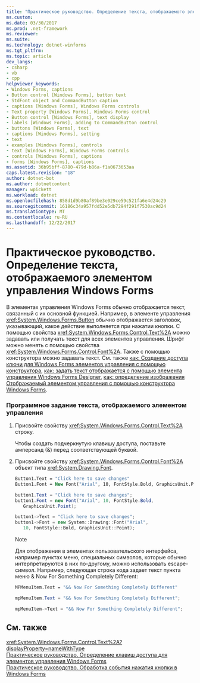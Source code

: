 ```yaml
---
title: "Практическое руководство. Определение текста, отображаемого элементом управления Windows Forms"
ms.custom: 
ms.date: 03/30/2017
ms.prod: .net-framework
ms.reviewer: 
ms.suite: 
ms.technology: dotnet-winforms
ms.tgt_pltfrm: 
ms.topic: article
dev_langs:
- csharp
- vb
- cpp
helpviewer_keywords:
- Windows Forms, captions
- Button control [Windows Forms], button text
- StdFont object and CommandButton caption
- captions [Windows Forms], Windows Forms controls
- Text property [Windows Forms], Windows Forms control
- Button control [Windows Forms], text display
- labels [Windows Forms], adding to CommandButton control
- buttons [Windows Forms], text
- captions [Windows Forms], setting
- text
- examples [Windows Forms], controls
- text [Windows Forms], Windows Forms controls
- controls [Windows Forms], captions
- forms [Windows Forms], captions
ms.assetid: 36b95bff-8780-479d-b86a-f1a0673653aa
caps.latest.revision: "18"
author: dotnet-bot
ms.author: dotnetcontent
manager: wpickett
ms.workload: dotnet
ms.openlocfilehash: 858d1d9b80af89be3e029ce59c521fa6e4d24c29
ms.sourcegitcommit: 16186c34a957fdd52e5db7294f291f7530ac9d24
ms.translationtype: MT
ms.contentlocale: ru-RU
ms.lasthandoff: 12/22/2017
---
```

# <a name="how-to-set-the-text-displayed-by-a-windows-forms-control"></a>Практическое руководство. Определение текста, отображаемого элементом управления Windows Forms
В элементах управления Windows Forms обычно отображается текст, связанный с их основной функцией. Например, в элементе управления <xref:System.Windows.Forms.Button> обычно отображается заголовок, указывающий, какое действие выполняется при нажатии кнопки. С помощью свойства <xref:System.Windows.Forms.Control.Text%2A> можно задавать или получать текст для всех элементов управления. Шрифт можно менять с помощью свойства <xref:System.Windows.Forms.Control.Font%2A>. Также с помощью конструктора можно задавать текст.  См. также [как: Создание доступа ключи для Windows Forms элементов управления с помощью конструктора](http://msdn.microsoft.com/library/ms233673\(v=vs.110\)), [как: задать текст отображается с помощью элемента управления Windows Forms Designer](http://msdn.microsoft.com/library/ms233665\(v=vs.110\)), [как: определение изображения Отображаемый элементом управления с помощью конструктора Windows Forms](http://msdn.microsoft.com/library/ms233656\(v=vs.110\)).  
  
### <a name="to-set-the-text-displayed-by-a-control-programmatically"></a>Программное задание текста, отображаемого элементом управления  
  
1.  Присвойте свойству <xref:System.Windows.Forms.Control.Text%2A> строку.  
  
     Чтобы создать подчеркнутую клавишу доступа, поставьте амперсанд (&) перед соответствующей буквой.  
  
2.  Присвойте свойству <xref:System.Windows.Forms.Control.Font%2A> объект типа <xref:System.Drawing.Font>.  
  
    ```vb  
    Button1.Text = "Click here to save changes"  
    Button1.Font = New Font("Arial", 10, FontStyle.Bold, GraphicsUnit.Point)  
    ```  
  
    ```csharp  
    button1.Text = "Click here to save changes";  
    button1.Font = new Font("Arial", 10, FontStyle.Bold,  
       GraphicsUnit.Point);  
    ```  
  
    ```cpp  
    button1->Text = "Click here to save changes";  
    button1->Font = new System::Drawing::Font("Arial",  
       10, FontStyle::Bold, GraphicsUnit::Point);  
    ```  
  
    > [!NOTE]
    >  Для отображения в элементах пользовательского интерфейса, например пунктах меню, специальных символов, которые обычно интерпретируются в них по-другому, можно использовать escape-символ. Например, следующая строка кода задает текст пункта меню & Now For Something Completely Different:  
  
    ```vb  
    MPMenuItem.Text = "&& Now For Something Completely Different"  
    ```  
  
    ```csharp  
    mpMenuItem.Text = "&& Now For Something Completely Different";  
    ```  
  
    ```cpp  
    mpMenuItem->Text = "&& Now For Something Completely Different";  
    ```  
  
## <a name="see-also"></a>См. также  
 <xref:System.Windows.Forms.Control.Text%2A?displayProperty=nameWithType>  
 [Практическое руководство. Определение клавиш доступа для элементов управления Windows Forms](../../../../docs/framework/winforms/controls/how-to-create-access-keys-for-windows-forms-controls.md)  
 [Практическое руководство. Обработка события нажатия кнопки в Windows Forms](../../../../docs/framework/winforms/controls/how-to-respond-to-windows-forms-button-clicks.md)
